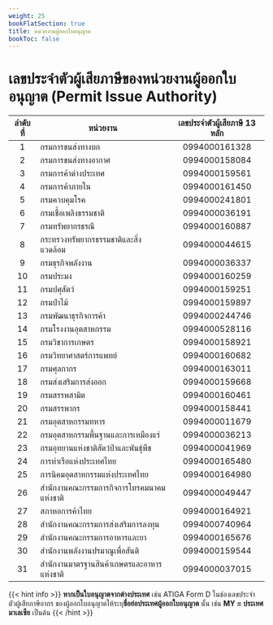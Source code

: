 ```yaml
---
weight: 25
bookFlatSection: true
title: หน่วยงานผู้ออกใบอนุญาต
bookToc: false
---
```


เลขประจำตัวผู้เสียภาษีของหน่วยงานผู้ออกใบอนุญาต (Permit Issue Authority)
===


|ลำดับที่|	หน่วยงาน|	เลขประจำตัวผู้เสียภาษี 13 หลัก|
|:-------:|-------------|:--------------------:|
|1|	กรมการขนส่งทางบก|	0994000161328|
|2|	กรมการขนส่งทางอากาศ| 	0994000158084|
|3	|กรมการค้าต่างประเทศ	|0994000159561|
|4|	กรมการค้าภายใน|	0994000161450|
|5	|กรมควบคุมโรค	|0994000241801|
|6	|กรมเชื้อเพลิงธรรมชาติ|	0994000036191|
|7	|กรมทรัพยากรธรณี|	0994000160887|
|8	|กระทรวงทรัพยากรธรรมชาติและสิ่งแวดล้อม	|0994000044615|
|9|	กรมธุรกิจพลังงาน|	0994000036337|
|10|กรมประมง|	0994000160259|
|11|	กรมปศุสัตว์|	0994000159251|
|12|	กรมป่าไม้	|0994000159897|
|13|	กรมพัฒนาธุรกิจการค้า	|0994000244746|
|14|	กรมโรงงานอุตสาหกรรม	|0994000528116|
|15|	กรมวิชาการเกษตร	|0994000158921|
|16	|กรมวิทยาศาสตร์การแพทย์	|0994000160682|
|17|	กรมศุลกากร	|0994000163011|
|18	|กรมส่งเสริมการส่งออก	|0994000159668|
|19|	กรมสรรพสามิต	|0994000160461|
|20|	กรมสรรพากร	|0994000158441|
|21|	กรมอุตสาหกรรมทหาร	|0994000011679|
|22|	กรมอุตสาหกรรมพื้นฐานและการเหมืองแร่	|0994000036213|
|23|	กรมอุทยานแห่งชาติสัตว์ป่าและพันธุ์พืช|	0994000041969|
|24|	การท่าเรือแห่งประเทศไทย	|0994000165480|
|25|	การนิคมอุตสาหกรรมแห่งประเทศไทย|	0994000164980|
|26	|สำนักงานคณะกรรมการกิจการโทรคมนาคมแห่งชาติ|	0994000049447|
|27	|สภาหอการค้าไทย|	0994000164921|
|28	|สำนักงานคณะกรรมการส่งเสริมการลงทุน	|0994000740964|
|29	|สำนักงานคณะกรรมการอาหารและยา	|0994000165676|
|30	|สำนักงานพลังงานปรมาณูเพื่อสันติ	|0994000159544|
|31	|สำนักงานมาตรฐานสินค้าเกษตรและอาหารแห่งชาติ|	0994000037015|


{{< hint info >}}
**หากเป็นใบอนุญาตจากต่างประเทศ** เช่น ATIGA  Form D ในช่องเลขประจำตัวผู้เสียภาษีอากร
ของผู้ออกใบอนุญาตให้ระบุ**ชื่อย่อประเทศผู้ออกใบอนุญาต** นั้น เช่น **MY = ประเทศมาเลเซีย** เป็นต้น
{{< /hint >}}